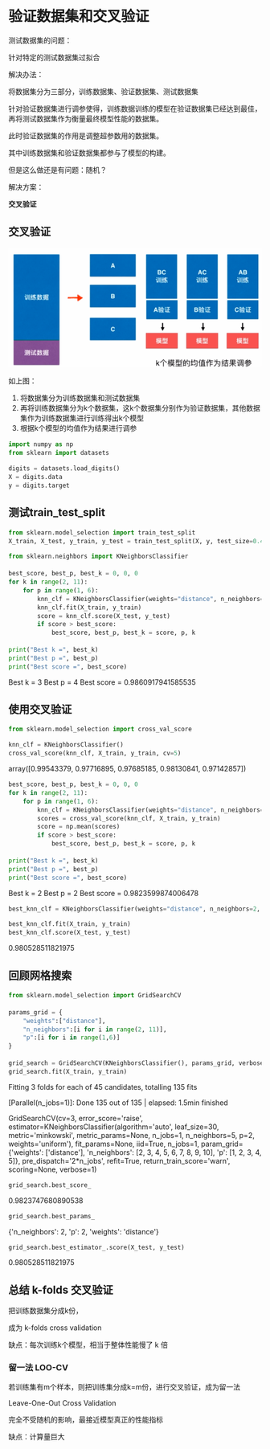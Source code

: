 
# 验证数据集和交叉验证

测试数据集的问题：

针对特定的测试数据集过拟合

解决办法：

将数据集分为三部分，训练数据集、验证数据集、测试数据集

针对验证数据集进行调参使得，训练数据训练的模型在验证数据集已经达到最佳，再将测试数据集作为衡量最终模型性能的数据集。

此时验证数据集的作用是调整超参数用的数据集。

其中训练数据集和验证数据集都参与了模型的构建。

但是这么做还是有问题：随机？

解决方案：

**交叉验证**

## 交叉验证

![cross validation](..\assets\img\PolynomialRegression\crossvalidation.png)

如上图：

1. 将数据集分为训练数据集和测试数据集
2. 再将训练数据集分为k个数据集，这k个数据集分别作为验证数据集，其他数据集作为训练数据集进行训练得出k个模型
3. 根据k个模型的均值作为结果进行调参

```python
import numpy as np
from sklearn import datasets
```

```python
digits = datasets.load_digits()
X = digits.data
y = digits.target
```

## 测试train_test_split

```python
from sklearn.model_selection import train_test_split
X_train, X_test, y_train, y_test = train_test_split(X, y, test_size=0.4, random_state=666)
```

```python
from sklearn.neighbors import KNeighborsClassifier

best_score, best_p, best_k = 0, 0, 0
for k in range(2, 11):
    for p in range(1, 6):
        knn_clf = KNeighborsClassifier(weights="distance", n_neighbors=k, p=p)
        knn_clf.fit(X_train, y_train)
        score = knn_clf.score(X_test, y_test)
        if score > best_score:
            best_score, best_p, best_k = score, p, k

print("Best k =", best_k)
print("Best p =", best_p)
print("Best score =", best_score)
```

Best k = 3
Best p = 4
Best score = 0.9860917941585535

## 使用交叉验证

```python
from sklearn.model_selection import cross_val_score
```

```python
knn_clf = KNeighborsClassifier()
cross_val_score(knn_clf, X_train, y_train, cv=5)
```

array([0.99543379, 0.97716895, 0.97685185, 0.98130841, 0.97142857])

```python
best_score, best_p, best_k = 0, 0, 0
for k in range(2, 11):
    for p in range(1, 6):
        knn_clf = KNeighborsClassifier(weights="distance", n_neighbors=k, p=p)
        scores = cross_val_score(knn_clf, X_train, y_train)
        score = np.mean(scores)
        if score > best_score:
            best_score, best_p, best_k = score, p, k

print("Best k =", best_k)
print("Best p =", best_p)
print("Best score =", best_score)
```

Best k = 2
Best p = 2
Best score = 0.9823599874006478

```python
best_knn_clf = KNeighborsClassifier(weights="distance", n_neighbors=2, p=2)
```

```python
best_knn_clf.fit(X_train, y_train)
best_knn_clf.score(X_test, y_test)
```

0.980528511821975

## 回顾网格搜索

```python
from sklearn.model_selection import GridSearchCV

params_grid = {
    "weights":["distance"],
    "n_neighbors":[i for i in range(2, 11)],
    "p":[i for i in range(1,6)]
}

grid_search = GridSearchCV(KNeighborsClassifier(), params_grid, verbose=1, cv=3)
grid_search.fit(X_train, y_train)
```

Fitting 3 folds for each of 45 candidates, totalling 135 fits

[Parallel(n_jobs=1)]: Done 135 out of 135 | elapsed:  1.5min finished

GridSearchCV(cv=3, error_score='raise',
           estimator=KNeighborsClassifier(algorithm='auto', leaf_size=30, metric='minkowski',
               metric_params=None, n_jobs=1, n_neighbors=5, p=2,
               weights='uniform'),
           fit_params=None, iid=True, n_jobs=1,
           param_grid={'weights': ['distance'], 'n_neighbors': [2, 3, 4, 5, 6, 7, 8, 9, 10], 'p': [1, 2, 3, 4, 5]},
           pre_dispatch='2*n_jobs', refit=True, return_train_score='warn',
           scoring=None, verbose=1)

```python
grid_search.best_score_
```

0.9823747680890538

```python
grid_search.best_params_
```

{'n_neighbors': 2, 'p': 2, 'weights': 'distance'}

```python
grid_search.best_estimator_.score(X_test, y_test)
```

0.980528511821975

## 总结 k-folds 交叉验证

把训练数据集分成k份，

成为 k-folds cross validation

缺点：每次训练k个模型，相当于整体性能慢了 k 倍

### 留一法 LOO-CV

若训练集有m个样本，则把训练集分成k=m份，进行交叉验证，成为留一法

Leave-One-Out Cross Validation

完全不受随机的影响，最接近模型真正的性能指标

缺点：计算量巨大
